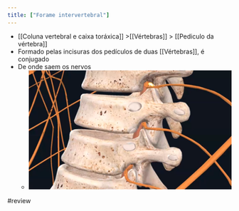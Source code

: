 ```yaml
---
title: ["Forame intervertebral"]
---
```

+ [[Coluna vertebral e caixa toráxica]] >[[Vértebras]] >  [[Pediculo da vértebra]] 
+ Formado pelas incisuras dos pedículos de duas [[Vértebras]], é conjugado
+ De onde saem os nervos
	+ ![Pasted image 20210420172337.png](Pasted%20image%2020210420172337.png)

#review 